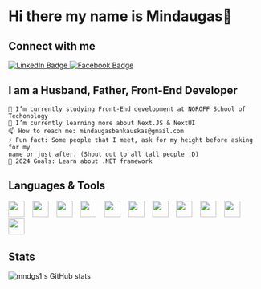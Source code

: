 # Hi there my name is Mindaugas👋

## Connect with me

<div id="badges">
  <a href="https://www.linkedin.com/in/mindaugas-bankauskas/">
    <img src="https://img.shields.io/badge/LinkedIn-blue?style=for-the-badge&logo=linkedin&logoColor=white" alt="LinkedIn Badge"/>
  </a>
  <a href="https://www.facebook.com/mindaugas.bankauskas.50">
    <img src="https://img.shields.io/badge/Facebook-blue?style=for-the-badge&logo=facebook&logoColor=white" alt="Facebook Badge"/>
  </a>
</div>

## I am a Husband, Father, Front-End Developer
    🔭 I’m currently studying Front-End development at NOROFF School of Techonology
    🌱 I’m currently learning more about Next.JS & NextUI
    📫 How to reach me: mindaugasbankauskas@gmail.com
    ⚡ Fun fact: Some people that I meet, ask for my height before asking for my
    name or just after. (Shout out to all tall people :D)
    🏈 2024 Goals: Learn about .NET framework

## Languages & Tools

<div>
<img height="32" width="32" src="https://cdn.simpleicons.org/html5/E34F26" />&nbsp;&nbsp;&nbsp;
<img height="32" width="32" src="https://cdn.simpleicons.org/css3/1572B6" />&nbsp;&nbsp;&nbsp;
<img height="32" width="32" src="https://cdn.simpleicons.org/sass/CC6699" />&nbsp;&nbsp;&nbsp;
<img height="32" width="32" src="https://cdn.simpleicons.org/tailwindcss/06B6D4" />&nbsp;&nbsp;&nbsp;
<img height="32" width="32" src="https://cdn.simpleicons.org/javascript/F7DF1E" />&nbsp;&nbsp;&nbsp;
<img height="32" width="32" src="https://cdn.simpleicons.org/typescript/3178C6" />&nbsp;&nbsp;&nbsp;
<img height="32" width="32" src="https://cdn.simpleicons.org/react/61DAFB" />&nbsp;&nbsp;&nbsp;
<img height="32" width="32" src="https://cdn.simpleicons.org/nextdotjs/000000/FFFFFF" />&nbsp;&nbsp;&nbsp;
<img height="32" width="32" src="https://cdn.simpleicons.org/nextui/000000/FFFFFF" />&nbsp;&nbsp;&nbsp;
<img height="32" width="32" src="https://cdn.simpleicons.org/git/F05032" />&nbsp;&nbsp;&nbsp;
<img height="32" width="32" src="https://cdn.simpleicons.org/github/181717/FFFFFF" />&nbsp;&nbsp;&nbsp;
</div>

## Stats
![mndgs1's GitHub stats](github-readme-stats-mu-eight-83.vercel.app/api?username=mndgs1&show_icons=true&theme=transparent)
